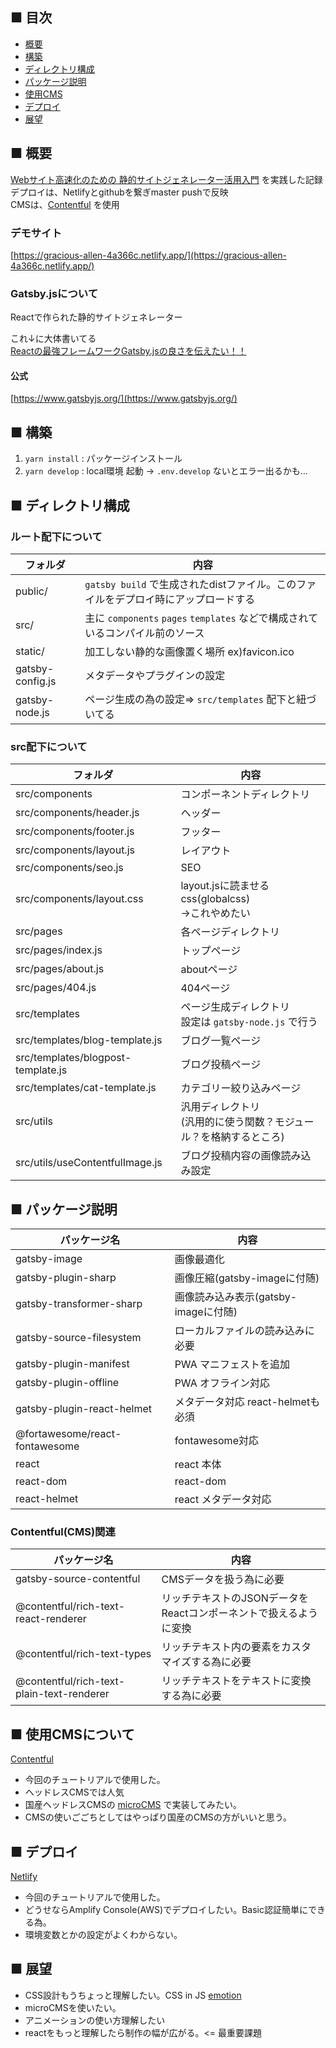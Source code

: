 ## ■ 目次
- [概要](https://github.com/seeds-yasojima/my-gatsby-project#-%E6%A6%82%E8%A6%81)
- [構築](https://github.com/seeds-yasojima/my-gatsby-project#-%E6%A7%8B%E7%AF%89)
- [ディレクトリ構成](https://github.com/seeds-yasojima/my-gatsby-project#-%E3%83%87%E3%82%A3%E3%83%AC%E3%82%AF%E3%83%88%E3%83%AA%E6%A7%8B%E6%88%90)
- [パッケージ説明](https://github.com/seeds-yasojima/my-gatsby-project#-%E3%83%91%E3%83%83%E3%82%B1%E3%83%BC%E3%82%B8%E8%AA%AC%E6%98%8E)
- [使用CMS](https://github.com/seeds-yasojima/my-gatsby-project#-%E4%BD%BF%E7%94%A8cms%E3%81%AB%E3%81%A4%E3%81%84%E3%81%A6)
- [デプロイ](https://github.com/seeds-yasojima/my-gatsby-project#-%E3%83%87%E3%83%97%E3%83%AD%E3%82%A4)
- [展望](https://github.com/seeds-yasojima/my-gatsby-project#-%E5%B1%95%E6%9C%9B)

## ■ 概要
[Webサイト高速化のための 静的サイトジェネレーター活用入門](https://github.com/ebisucom/gatsbyjs-book) を実践した記録<br>
デプロイは、Netlifyとgithubを繋ぎmaster pushで反映<br>
CMSは、[Contentful](https://www.contentful.com/) を使用

### デモサイト
[https://gracious-allen-4a366c.netlify.app/](https://gracious-allen-4a366c.netlify.app/)<br>

### Gatsby.jsについて
Reactで作られた静的サイトジェネレーター<br>

これ↓に大体書いてる<br>
[Reactの最強フレームワークGatsby.jsの良さを伝えたい！！](https://qiita.com/hppRC/items/00739eaf9ae7fc95c1ca)

#### 公式
[https://www.gatsbyjs.org/](https://www.gatsbyjs.org/)

## ■ 構築
1. `yarn install` : パッケージインストール
2. `yarn develop` : local環境 起動 -> `.env.develop` ないとエラー出るかも…

## ■ ディレクトリ構成
### ルート配下について
フォルダ      | 内容 
------------- | -----
public/ | `gatsby build` で生成されたdistファイル。このファイルをデプロイ時にアップロードする
src/ | 主に `components` `pages` `templates` などで構成されているコンパイル前のソース
static/ | 加工しない静的な画像置く場所 ex)favicon.ico
gatsby-config.js | メタデータやプラグインの設定
gatsby-node.js | ページ生成の為の設定=> `src/templates` 配下と紐づいてる

### src配下について
フォルダ      | 内容 
------------- | -----
src/components | コンポーネントディレクトリ
src/components/header.js | ヘッダー
src/components/footer.js | フッター
src/components/layout.js | レイアウト
src/components/seo.js | SEO
src/components/layout.css | layout.jsに読ませるcss(globalcss)<br>->これやめたい
src/pages | 各ページディレクトリ
src/pages/index.js | トップページ
src/pages/about.js | aboutページ
src/pages/404.js | 404ページ
src/templates | ページ生成ディレクトリ<br>設定は `gatsby-node.js` で行う
src/templates/blog-template.js | ブログ一覧ページ
src/templates/blogpost-template.js | ブログ投稿ページ
src/templates/cat-template.js | カテゴリー絞り込みページ
src/utils | 汎用ディレクトリ<br>(汎用的に使う関数？モジュール？を格納するところ)
src/utils/useContentfulImage.js | ブログ投稿内容の画像読み込み設定

## ■ パッケージ説明
パッケージ名   | 内容 
------------- | -----
gatsby-image | 画像最適化
gatsby-plugin-sharp | 画像圧縮(gatsby-imageに付随)
gatsby-transformer-sharp | 画像読み込み表示(gatsby-imageに付随)
gatsby-source-filesystem | ローカルファイルの読み込みに必要
gatsby-plugin-manifest | PWA マニフェストを追加
gatsby-plugin-offline | PWA オフライン対応
gatsby-plugin-react-helmet | メタデータ対応 react-helmetも必須
@fortawesome/react-fontawesome | fontawesome対応
react | react 本体
react-dom | react-dom
react-helmet | react メタデータ対応

### Contentful(CMS)関連
パッケージ名   | 内容 
------------- | -----
gatsby-source-contentful | CMSデータを扱う為に必要
@contentful/rich-text-react-renderer | リッチテキストのJSONデータをReactコンポーネントで扱えるように変換
@contentful/rich-text-types | リッチテキスト内の要素をカスタマイズする為に必要
@contentful/rich-text-plain-text-renderer | リッチテキストをテキストに変換する為に必要


## ■ 使用CMSについて
[Contentful](https://www.contentful.com/)
- 今回のチュートリアルで使用した。
- ヘッドレスCMSでは人気
- 国産ヘッドレスCMSの [microCMS](https://microcms.io/) で実装してみたい。
- CMSの使いごごちとしてはやっぱり国産のCMSの方がいいと思う。

## ■ デプロイ
[Netlify](https://www.netlify.com/)
- 今回のチュートリアルで使用した。
- どうせならAmplify Console(AWS)でデプロイしたい。Basic認証簡単にできる為。
- 環境変数とかの設定がよくわからない。

## ■ 展望
- CSS設計もうちょっと理解したい。CSS in JS [emotion](https://github.com/emotion-js/emotion)
- microCMSを使いたい。
- アニメーションの使い方理解したい
- reactをもっと理解したら制作の幅が広がる。<= 最重要課題
